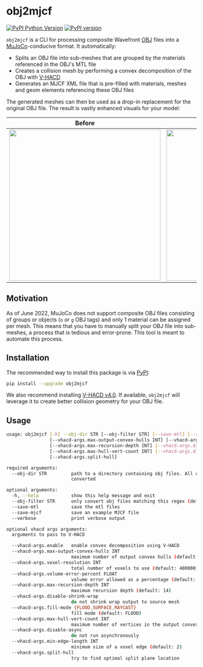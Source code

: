 # obj2mjcf

[![PyPI Python Version][pypi-versions-badge]][pypi]
[![PyPI version][pypi-badge]][pypi]

[pypi-versions-badge]: https://img.shields.io/pypi/pyversions/obj2mjcf
[pypi-badge]: https://badge.fury.io/py/obj2mjcf.svg
[pypi]: https://pypi.org/project/obj2mjcf/

`obj2mjcf` is a CLI for processing composite Wavefront [OBJ] files into a [MuJoCo]-conducive format. It automatically:

* Splits an OBJ file into sub-meshes that are grouped by the materials referenced in the OBJ's MTL file
* Creates a collision mesh by performing a convex decomposition of the OBJ with [V-HACD]
* Generates an MJCF XML file that is pre-filled with materials, meshes and geom elements referencing these OBJ files

The generated meshes can then be used as a drop-in replacement for the original OBJ file. The result is vastly enhanced visuals for your model:

| Before | After |
|--------|-------|
|<img src="https://raw.githubusercontent.com/kevinzakka/obj2mjcf/main/assets/before.png" width="400"/>|<img src="https://raw.githubusercontent.com/kevinzakka/obj2mjcf/main/assets/after.png" width="400"/>|

## Motivation

As of June 2022, MuJoCo does not support composite OBJ files consisting of groups or objects (`o` or `g` OBJ tags) and only 1 material can be assigned per mesh. This means that you have to manually split your OBJ file into sub-meshes, a process that is tedious and error-prone. This tool is meant to automate this process.

## Installation

The recommended way to install this package is via [PyPI](https://pypi.org/project/obj2mjcf/):

```bash
pip install --upgrade obj2mjcf
```

We also recommend installing [V-HACD v4.0](https://github.com/kmammou/v-hacd). If available, `obj2mjcf` will leverage it to create better collision geometry for your OBJ file.

## Usage

```bash
usage: obj2mjcf [-h] --obj-dir STR [--obj-filter STR] [--save-mtl] [--save-mjcf] [--verbose] [--vhacd-args.enable]
                [--vhacd-args.max-output-convex-hulls INT] [--vhacd-args.voxel-resolution INT] [--vhacd-args.volume-error-percent FLOAT]
                [--vhacd-args.max-recursion-depth INT] [--vhacd-args.disable-shrink-wrap] [--vhacd-args.fill-mode {FLOOD,SURFACE,RAYCAST}]
                [--vhacd-args.max-hull-vert-count INT] [--vhacd-args.disable-async] [--vhacd-args.min-edge-length INT]
                [--vhacd-args.split-hull]

required arguments:
  --obj-dir STR         path to a directory containing obj files. All obj files in the directory will be
                        converted

optional arguments:
  -h, --help            show this help message and exit
  --obj-filter STR      only convert obj files matching this regex (default: None)
  --save-mtl            save the mtl files
  --save-mjcf           save an example MJCF file
  --verbose             print verbose output

optional vhacd args arguments:
  arguments to pass to V-HACD

  --vhacd-args.enable   enable convex decomposition using V-HACD
  --vhacd-args.max-output-convex-hulls INT
                        maximum number of output convex hulls (default: 64)
  --vhacd-args.voxel-resolution INT
                        total number of voxels to use (default: 400000)
  --vhacd-args.volume-error-percent FLOAT
                        volume error allowed as a percentage (default: 1.0)
  --vhacd-args.max-recursion-depth INT
                        maximum recursion depth (default: 14)
  --vhacd-args.disable-shrink-wrap
                        do not shrink wrap output to source mesh
  --vhacd-args.fill-mode {FLOOD,SURFACE,RAYCAST}
                        fill mode (default: FLOOD)
  --vhacd-args.max-hull-vert-count INT
                        maximum number of vertices in the output convex hull (default: 64)
  --vhacd-args.disable-async
                        do not run asynchronously
  --vhacd-args.min-edge-length INT
                        minimum size of a voxel edge (default: 2)
  --vhacd-args.split-hull
                        try to find optimal split plane location
```

[OBJ]: https://en.wikipedia.org/wiki/Wavefront_.obj_file
[MuJoCo]: https://github.com/deepmind/mujoco
[V-HACD]: https://github.com/kmammou/v-hacd
